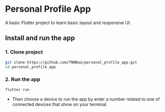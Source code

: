 # Personal Profile App

A basic Flutter project to learn basic layout and responsive UI.

## Install and run the app

### 1. Clone project

```bash
git clone https://github.com/TNNBao/personal_profile_app.git
cd personal_profile_app
```

### 2. Run the app

```bash
flutter run
```

- Then choose a device to run the app by enter a number related to one of connected devices that show on your terminal.
